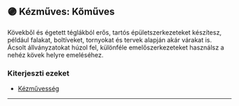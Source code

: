 ## 🟣 Kézműves: Kőműves

Kövekből és égetett téglákból erős, tartós épületszerkezeteket készítesz, például falakat, boltíveket, tornyokat és tervek alapján akár várakat is. Ácsolt állványzatokat húzol fel, különféle emelőszerkezeteket használsz a nehéz kövek helyre emeléséhez.

### Kiterjeszti ezeket

- [Kézművesség](../kepzettsegek.szekunder/kezmuvesseg.md)

---

